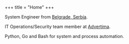 +++
title = "Home"
+++

System Engineer from [Belgrade, Serbia](https://www.openstreetmap.org/relation/2728438).

IT Operations/Security team member at [Advertima](https://advertima.com/).

Python, Go and Bash for system and process automation.
